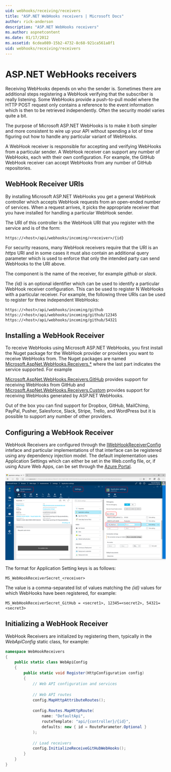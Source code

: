 ```yaml
---
uid: webhooks/receiving/receivers
title: "ASP.NET WebHooks receivers | Microsoft Docs"
author: rick-anderson
description: "ASP.NET WebHooks receivers"
ms.author: aspnetcontent
ms.date: 01/17/2012
ms.assetid: 6cdea089-15b2-4732-8c68-921ca561a8f1
uid: webhooks/receiving/receivers
---
```

# ASP.NET WebHooks receivers

Receiving WebHooks depends on who the sender is. Sometimes there are additional steps registering a WebHook verifying that the subscriber is really listening. Some WebHooks provide a push-to-pull model where the HTTP POST request only contains a reference to the event information which is then to be retrieved independently. Often the security model varies quite a bit.

The purpose of Microsoft ASP.NET WebHooks is to make it both simpler and more consistent to wire up your API without spending a lot of time figuring out how to handle any particular variant of WebHooks.

A WebHook receiver is responsible for accepting and verifying WebHooks from a particular sender. A WebHook receiver can support any number of WebHooks, each with their own configuration. For example, the GitHub WebHook receiver can accept WebHooks from any number of GitHub repositories.

## WebHook Receiver URIs

By installing Microsoft ASP.NET WebHooks you get a general WebHook controller which accepts WebHook requests from an open-ended number of services. When a request arrives, it picks the appropriate receiver that you have installed for handling a particular WebHook sender.

The URI of this controller is the WebHook URI that you register with the service and is of the form:

```
https://<host>/api/webhooks/incoming/<receiver>/{id}
```

For security reasons, many WebHook receivers require that the URI is an *https* URI and in some cases it must also contain an additional query parameter which is used to enforce that only the intended party can send WebHooks to the URI above.

The <em><receiver></em> component is the name of the receiver, for example <em>github</em> or <em>slack</em>.

The *{id}* is an optional identifier which can be used to identify a particular WebHook receiver configuration. This can be used to register N WebHooks with a particular receiver. For example, the following three URIs can be used to register for three independent WebHooks:

```
https://<host>/api/webhooks/incoming/github
https://<host>/api/webhooks/incoming/github/12345
https://<host>/api/webhooks/incoming/github/54321
```

## Installing a WebHook Receiver

To receive WebHooks using Microsoft ASP.NET WebHooks, you first install the Nuget package for the WebHook provider or providers you want to receive WebHooks from. The Nuget packages are named [Microsoft.AspNet.WebHooks.Receivers.*](https://www.nuget.org/packages?q=Microsoft.AspNet.WebHooks.Receivers) where the last part indicates the service supported. For example

[Microsoft.AspNet.WebHooks.Receivers.GitHub](https://www.nuget.org/packages?q=Microsoft.AspNet.WebHooks.Receivers.GitHub) provides support for receiving WebHooks from GitHub and [Microsoft.AspNet.WebHooks.Receivers.Custom](https://www.nuget.org/packages?q=Microsoft.AspNet.WebHooks.Receivers.Custom) provides support for receiving WebHooks generated by ASP.NET WebHooks.

Out of the box you can find support for Dropbox, GitHub, MailChimp, PayPal, Pusher, Salesforce, Slack, Stripe, Trello, and WordPress but it is possible to support any number of other providers.

## Configuring a WebHook Receiver

WebHook Receivers are configured through the [IWebHookReceiverConfig](https://github.com/aspnet/WebHooks/blob/master/src/Microsoft.AspNet.WebHooks.Receivers/WebHooks/IWebHookReceiverConfig.cs) inteface and particular implementations of that interface can be registered using any dependency injection model. The default implementation uses Application Settings which can either be set in the Web.config file, or, if using Azure Web Apps, can be set through the [Azure Portal](https://portal.azure.com/).

![Azure App Settings](_static/AzureAppSettings.png)

The format for Application Setting keys is as follows:

```
MS_WebHookReceiverSecret_<receiver>
```

The value is a comma-separated list of values matching the *{id}* values for which WebHooks have been registered, for example:

```
MS_WebHookReceiverSecret_GitHub = <secret1>, 12345=<secret2>, 54321=<secret3>
```

## Initializing a WebHook Receiver

WebHook Receivers are initialized by registering them, typically in the *WebApiConfig* static class, for example:

```csharp
namespace WebHookReceivers
{
    public static class WebApiConfig
    {
        public static void Register(HttpConfiguration config)
        {
            // Web API configuration and services

            // Web API routes
            config.MapHttpAttributeRoutes();

            config.Routes.MapHttpRoute(
                name: "DefaultApi",
                routeTemplate: "api/{controller}/{id}",
                defaults: new { id = RouteParameter.Optional }
            );

            // Load receivers
            config.InitializeReceiveGitHubWebHooks();
        }
    }
}
```
